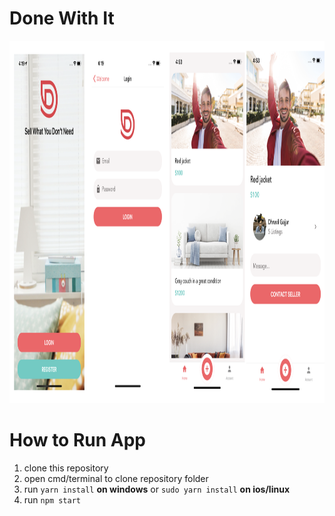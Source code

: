 # Done With It


<div align="center">
  <p align="center">
    <img src="assets/donewithit.png" width="2284" height="580" />    
  </p>
</div>  


# How to Run App

  1. clone this repository <br>
  2. open cmd/terminal to clone repository folder <br>
  3. run `yarn install` **on windows** or `sudo yarn install` **on ios/linux** <br>
  4. run `npm start`

